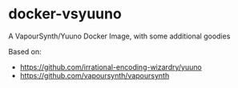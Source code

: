 # docker-vsyuuno
A VapourSynth/Yuuno Docker Image, with some additional goodies

Based on:
- https://github.com/irrational-encoding-wizardry/yuuno
- https://github.com/vapoursynth/vapoursynth
